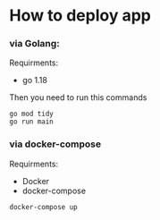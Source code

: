 # How to deploy app
### via Golang:
Requirments:
* go 1.18

Then you need to run this commands

```
go mod tidy 
go run main
```

### via docker-compose
Requirments:
* Docker
* docker-compose
```
docker-compose up
```